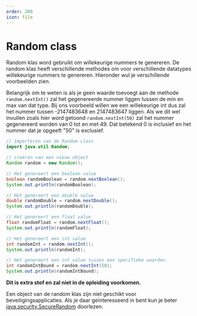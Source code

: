 ```yaml
---
order: 200
icon: file
---
```

# Random class

Random klas word gebruikt om willekeurige nummers te genereren. De random klas heeft verschillende methodes om voor verschillende datatypes willekeurige nummers te genereren. Hieronder wul je verschillende voorbeelden zien.

Belangrijk om te weten is als je geen waarde toevoegt aan de methode `random.nextInt()` zal het gegenereerde nummer liggen tussen de min en max van dat type. Bij ons voorbeeld willen we een willekeurige int dus zal het nummer tussen -2147483648 en 2147483647 liggen. Als we dit wel invullen zoals hier word getoond `random.nextInt(50)` zal het nummer gegenereerd worden van 0 tot en met 49. Dat betekend 0 is inclusief en het nummer dat je opgeeft "50" is exclusief.

```java
// Importeren van de Random class
import java.util.Random;

// creëren van een nieuw object
Random random = new Random();

// Het genereert een boolean value
boolean randomBoolean = random.nextBoolean();
System.out.println(randomBoolean);

// Het genereert een double value
double randomDouble = random.nextDouble();
System.out.println(randomDouble);

// Het genereert een float value
float randomFloat = random.nextFloat();
System.out.println(randomFloat);

// Het genereert een int value
int randomInt = random.nextInt();
System.out.println(randomInt);

// Het genereert een int value tussen een specifieke waarden.
int randomIntBound = random.nextInt(50);
System.out.println(randomIntBound);
```

**Dit is extra stof en zal niet in de opleiding voorkomen.**

Een object van de random klas zijn niet geschikt voor beveiligingsapplicaties. Als je daar geïnteresseerd in bent kun je beter [java.security.SecureRandom](https://docs.oracle.com/javase/8/docs/api/java/security/SecureRandom.html) doorlezen.
